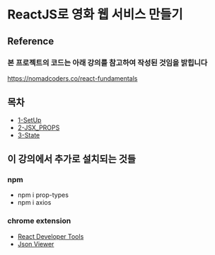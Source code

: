 # ReactJS로 영화 웹 서비스 만들기

## Reference

### 본 프로젝트의 코드는 아래 강의를 참고하여 작성된 것임을 밝힙니다

<https://nomadcoders.co/react-fundamentals>

## 목차

- [1-SetUp](lecture_note/1-SetUp.md)
- [2-JSX_PROPS](lecture_note/2-JSX_PROPS.md)
- [3-State](lecture_note/3-State.md)

## 이 강의에서 추가로 설치되는 것들

### npm

- npm i prop-types
- npm i axios

### chrome extension

- [React Developer Tools](https://chrome.google.com/webstore/detail/react-developer-tools/fmkadmapgofadopljbjfkapdkoienihi)
- [Json Viewer](https://chrome.google.com/webstore/detail/json-viewer/gbmdgpbipfallnflgajpaliibnhdgobh/related?hl=ko&hc_location=ufi)
